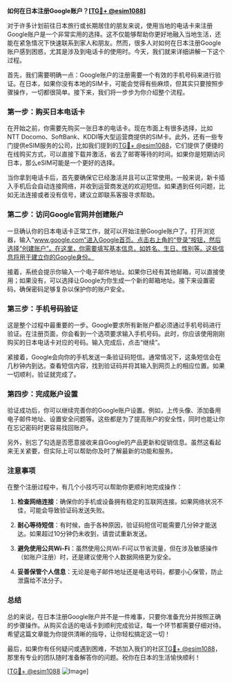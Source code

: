 **如何在日本注册Google账户？[[TG💪+ @esim1088](https://t.me/s/esim1088)]**

对于许多计划前往日本旅行或长期居住的朋友来说，使用当地的电话卡来注册Google账户是一个非常实用的选择。这不仅能够帮助你更好地融入当地生活，还能在紧急情况下快速联系到家人和朋友。然而，很多人对如何在日本注册Google账户感到困惑，尤其是涉及到电话卡的使用时。今天，我们就来详细讲解一下这个过程。

首先，我们需要明确一点：Google账户的注册需要一个有效的手机号码来进行验证。在日本，如果你没有本地的SIM卡，可能会觉得有些麻烦，但其实只要按照步骤操作，一切都很简单。接下来，我们将一步步为你介绍整个流程。

### 第一步：购买日本电话卡

在开始之前，你需要先购买一张日本的电话卡。现在市面上有很多选择，比如NTT Docomo、SoftBank、KDDI等大型运营商提供的SIM卡。此外，还有一些专门提供eSIM服务的公司，比如我们提到的[TG💪+ @esim1088](https://t.me/s/esim1088)，它们提供了便捷的在线购买方式，可以直接下载并激活，省去了邮寄等待的时间。如果你是短期访问日本，那么eSIM可能是一个更好的选择。

当你拿到电话卡后，首先要确保它已经激活并且可以正常使用。一般来说，新卡插入手机后会自动连接网络，并收到运营商发送的欢迎短信。如果遇到任何问题，比如无法连接或者没有信号，建议立即联系客服寻求帮助。

### 第二步：访问Google官网并创建账户

一旦确认你的日本电话卡正常工作，就可以开始注册Google账户了。打开浏览器，输入“www.google.com”进入Google首页。点击右上角的“登录”按钮，然后选择“创建账户”。在这里，你需要填写基本信息，如姓名、生日、性别等。这些信息将用于建立你的Google身份。

接着，系统会提示你输入一个电子邮件地址。如果你已经有其他邮箱，可以直接使用；如果没有，可以选择让Google为你生成一个新的邮箱地址。接下来设置密码，确保密码足够复杂以保护你的账户安全。

### 第三步：手机号码验证

这是整个过程中最重要的一步。Google要求所有新账户都必须通过手机号码进行验证。在注册页面，你会看到一个选项要求输入手机号码。此时，你应该使用刚刚购买的日本电话卡对应的号码。输入完成后，点击“继续”。

紧接着，Google会向你的手机发送一条验证码短信。通常情况下，这条短信会在几秒钟内到达。查看短信内容，找到验证码并将其输入到网页上的相应位置。如果一切顺利，验证就完成了。

### 第四步：完成账户设置

验证成功后，你可以继续完善你的Google账户设置。例如，上传头像、添加备用电子邮件地址、设置安全问题等。这些都是为了提高账户的安全性，同时也能让你在忘记密码时更容易找回账户。

另外，别忘了勾选是否愿意接收来自Google的产品更新和促销信息。虽然这看起来无关紧要，但实际上可以帮助你及时了解最新的功能和服务。

### 注意事项

在整个注册过程中，有几个小技巧可以帮助你更顺利地完成操作：

1. **检查网络连接**：确保你的手机或设备拥有稳定的互联网连接。如果网络状况不佳，可能会导致验证码发送失败。
   
2. **耐心等待短信**：有时候，由于各种原因，验证码短信可能需要几分钟才能送达。如果超过10分钟仍未收到，请尝试重新发送。

3. **避免使用公共Wi-Fi**：虽然使用公共Wi-Fi可以节省流量，但在涉及敏感操作（如账户注册）时，还是建议使用个人数据网络更为安全。

4. **妥善保管个人信息**：无论是电子邮件地址还是电话号码，都要小心保管，防止泄露给不法分子。

### 总结

总的来说，在日本注册Google账户并不是一件难事，只要你准备充分并按照正确的步骤操作。从购买合适的电话卡到顺利完成验证，每一个环节都需要仔细对待。希望这篇文章能为你提供清晰的指导，让你轻松搞定这一切！

最后，如果你有任何疑问或遇到困难，不妨加入我们的社区[TG💪+ @esim1088](https://t.me/s/esim1088)，那里有专业的团队随时准备解答你的问题。祝你在日本的生活愉快顺利！

[[TG💪+ @esim1088](https://t.me/s/esim1088) ![Image](https://i.postimg.cc/4NQfJmqS/Snipaste-2025-05-13-00-14-12.png)]